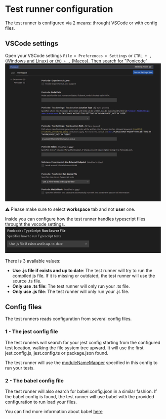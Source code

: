 # Test runner configuration

The test runner is configured via 2 means: throught VSCode or with config files.

## VSCode settings

Open your VSCode settings `File > Preferences > Settings` or `CTRL + ,` (Windows and Linux) or `CMD + ,` (Macos). Then search for "Ponicode"
![](images/ponicode_settings.png)

⚠️ Please make sure to select __workspace__ tab and not __user__ one.

Inside you can configure how the test runner handles typescript files throught the vscode settings.
![](images/runner_1.png)

There is 3 available values:
* __Use .js file if exists and up to date__: The test runner will try to run the compiled js file. If it is missing or outdated, the test runner will use the source .ts file.
* __Only use .ts file__: The test runner will only run your .ts file.
* __Only use .js file__: The test runner will only run your .js file.

## Config files

The test runners reads configuration from several config files.

### 1 - The jest config file

The test runners will search for your jest config starting from the configured test location, walking the file system tree upward.
It will use the first jest.config.js, jest.config.ts or package.json found.

The test runner will use the [moduleNameMapper](https://jestjs.io/docs/configuration#modulenamemapper-objectstring-string--arraystring) specified in this config to run your tests.

### 2 - The babel config file

The test runner will also search for babel.config.json in a similar fashion. If the babel config is found, the test runner will use babel with the provided configuration to run load your files.

You can find more information about babel [here](https://babeljs.io/docs/en/config-files)
